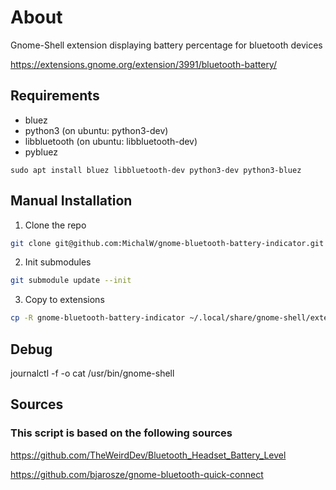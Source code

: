 # About

Gnome-Shell extension displaying battery percentage for bluetooth devices

https://extensions.gnome.org/extension/3991/bluetooth-battery/

## Requirements

* bluez
* python3 (on ubuntu: python3-dev)
* libbluetooth (on ubuntu: libbluetooth-dev)
* pybluez

```
sudo apt install bluez libbluetooth-dev python3-dev python3-bluez
```

## Manual Installation

1. Clone the repo
```sh
git clone git@github.com:MichalW/gnome-bluetooth-battery-indicator.git
```

2. Init submodules
```sh
git submodule update --init
```

3. Copy to extensions
```sh
cp -R gnome-bluetooth-battery-indicator ~/.local/share/gnome-shell/extensions/bluetooth-battery@michalw.github.com
```

## Debug
journalctl -f -o cat /usr/bin/gnome-shell


## Sources
### This script is based on the following sources

https://github.com/TheWeirdDev/Bluetooth_Headset_Battery_Level

https://github.com/bjarosze/gnome-bluetooth-quick-connect
